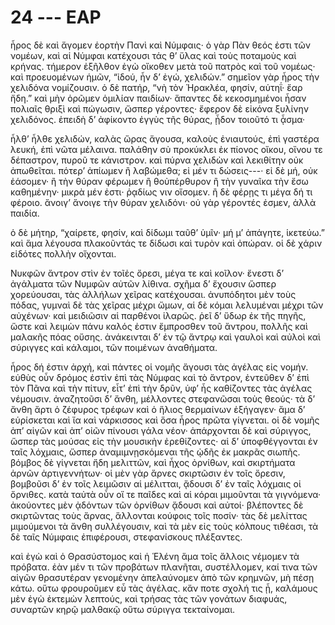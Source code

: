 
# 24 --- ΕΑΡ

ἦρος δὲ καὶ ἄγομεν ἑορτὴν Πανὶ καὶ Νύμφαις· ὁ γὰρ Πὰν θεός ἐστι τῶν νομέων, καὶ αἱ Νύμφαι κατέχουσι τάς θ’ ὕλας καὶ τοὺς ποταμοὺς καὶ κρήνας. τήμερον ἐξῆλθον ἐγὼ οἴκοθεν μετὰ τοῦ πατρὸς καὶ τοῦ νομέως· καὶ προευομένων ἡμῶν, “ἰδού, ἦν δ’ ἐγώ, χελιδών.” σημεῖον γὰρ ἦρος τὴν χελιδόνα νομίζουσιν. ὁ δὲ πατήρ, “νὴ τὸν Ἡρακλέα, φησίν, αὑτηΐ· ἔαρ ἤδη.” καὶ μὴν ὁρῶμεν ὁμιλίαν παιδίων· ἅπαντες δὲ κεκοσμημένοι ἦσαν πολιαῖς θριξὶ καὶ πώγωσιν, ὥσπερ γέροντες· ἔφερον δὲ εἰκόνα ξυλίνην χελιδόνος. ἐπειδὴ δ’ ἀφίκοντο ἐγγὺς τῆς θύρας, ᾖδον τοιοῦτό τι ᾆσμα·

ἦλθ’ ἦλθε χελιδών,
καλὰς ὥρας ἄγουσα,
καλοὺς ἐνιαυτούς,
ἐπὶ γαστέρα λευκή,
ἐπὶ νῶτα μέλαινα.
παλάθην σὺ προκύκλει
ἐκ πίονος οἴκου,
οἴνου τε δέπαστρον,
πυροῦ τε κάνιστρον.
καὶ πύρνα χελιδὼν
καὶ λεκιθίτην
οὐκ ἀπωθεῖται. πότερ’ ἀπίωμεν ἢ λαβώμεθα;
εἰ μέν τι δώσεις---· εἰ δὲ μή, οὐκ ἐάσομεν·
ἢ τὴν θύραν φέρωμεν ἢ θοὐπέρθυρον
ἢ τὴν γυναῖκα τὴν ἔσω καθημένην·
μικρὰ μέν ἐστι· ῥᾳδίως νιν οἴσομεν.
ἢ δὲ φέρῃς τι
μέγα δή τι φέροιο.
ἄνοιγ’ ἄνοιγε τὴν θύραν χελιδόνι·
οὐ γὰρ γέροντές ἐσμεν, ἀλλὰ παιδία.

ὁ δὲ μήτηρ, “χαίρετε, φησίν, καὶ δίδωμι ταῦθ’ ὑμῖν· μή μ’ ἀπάγητε, ἱκετεύω.” καὶ ἅμα λέγουσα πλακοῦντάς τε δίδωσι καὶ τυρὸν καὶ ὀπώραν. οἱ δὲ χάριν εἰδότες πολλὴν οἴχονται.

Νυκφῶν ἄντρον στὶν ἐν τοῖἐς ὄρεσι, μέγα τε καὶ κοῖλον· ἔνεστι δ’ ἀγάλματα τῶν Νυμφῶν αὐτῶν λίθινα. σχῆμα δ’ ἔχουσιν ὥσπερ χορεύουσαι, τὰς ἀλλήλων χεῖρας κατέχουσαι. ἀνυπόδητοι μὲν τοὺς πόδας, γυμναὶ δὲ τὰς χεῖρας μέχρι ὤμων, αἱ δὲ κόμαι λελυμέναι μέχρι τῶν αὐχένων· καὶ μειδιῶσιν αἱ παρθένοι ἱλαρῶς. ῥεῖ δ’ ὕδωρ ἐκ τῆς πηγῆς, ὥστε καὶ λειμὼν πάνυ καλός ἐστιν ἔμπροσθεν τοῦ ἄντρου, πολλῆς καὶ μαλακῆς πόας οὔσης. ἀνάκεινται δ’ ἐν τῷ  ἄντρῳ καὶ γαυλοὶ καὶ αὐλοὶ καὶ σύριγγες καὶ κάλαμοι, τῶν ποιμένων ἀναθήματα.

ἦρος δή ἐστιν ἀρχή, καὶ πάντες οἱ νομῆς ἄγουσι τὰς ἀγέλας εἰς νομήν. εὐθὺς οὖν δρόμος ἐστὶν ἐπὶ τὰς Νύμφας καὶ τὸ ἄντρον, ἐντεῦθεν δ’ ἐπὶ τὸν Πᾶνα καὶ τὴν πίτυν, εἶτ’ ἐπὶ τὴν δρῦν, ὑφ’ ἧς καθίζοντες τὰς ἀγέλας νέμουσιν. ἀναζητοῦσι δ’ ἄνθη, μέλλοντες στεφανῶσαι τοὺς θεούς· τὰ δ’ ἄνθη ἄρτι ὁ ζέφυρος τρέφων καὶ ὁ ἥλιος θερμαίνων ἐξήγαγεν· ἅμα δ’ εὑρίσκεται καὶ ἴα καὶ νάρκισσος καὶ ὅσα ἦρος πρῶτα γίγνεται. οἱ δὲ νομῆς ἀπ’ αἰγῶν καὶ ἀπ’ οἰῶν πίνουσι γάλα νέον· ἀπάρχονται δὲ καὶ σύριγγος, ὥσπερ τὰς μούσας εἰς τὴν μουσικὴν ἐρεθίζοντες· αἱ δ’ ὑποφθέγγονται ἐν ταῖς λόχμαις, ὥσπερ ἀναμιμνῃσκόμεναι τῆς ᾠδῆς ἐκ μακρᾶς σιωπῆς. βόμβος δὲ γίγνεται ἤδη μελιττῶν, καὶ ἦχος ὀρνίθων, καὶ σκιρτήματα ἀρνῶν ἀρτιγεννήτων· οἱ μὲν γὰρ ἄρνες σκιρτῶσιν ἐν τοῖς ὄρεσιν, βομβοῦσι δ’ ἐν τοῖς λειμῶσιν αἱ μέλιτται, ᾄδουσι δ’ ἐν ταῖς λόχμαις οἱ ὄρνιθες. κατὰ ταὐτὰ οὖν οἵ τε παῖδες καὶ αἱ κόραι μιμοῦνται τὰ γιγνόμενα· ἀκούοντες μὲν ᾀδόντων τῶν ὀρνίθων ᾄδουσι καὶ αὐτοί· βλέποντες δὲ σκιρτῶντας τοὺς ἄρνας, ἅλλονται κούφοις τοῖς ποσίν· τὰς δὲ μελίττας μιμούμενοι τὰ ἄνθη συλλέγουσιν, καὶ τὰ μὲν εἰς τοὺς κόλπους τιθέασι, τὰ δὲ ταῖς Νύμφαις ἐπιφέρουσι, στεφανίσκους πλέξαντες.

καὶ ἐγὼ καὶ ὁ Θρασύστομος καὶ ἡ Ἑλένη ἅμα τοῖς ἄλλοις νέμομεν τὰ πρόβατα. ἐὰν μέν τι τῶν προβάτων πλανῆται, συστέλλομεν, καί τινα τῶν αἰγῶν θρασυτέραν γενομένην ἀπελαύνομεν ἀπὸ τῶν κρημνῶν, μὴ πέσῃ κάτω. οὕτω φρουροῦμεν εὖ τὰς ἀγέλας. κἄν ποτε σχολή τις ᾖ, καλάμους μὲν ἐγὼ ἐκτεμὼν λεπτούς, καὶ τρήσας τὰς τῶν γονάτων διαφυάς, συναρτῶν κηρῷ μαλθακῷ οὕτω σύριγγα τεκταίνομαι.

